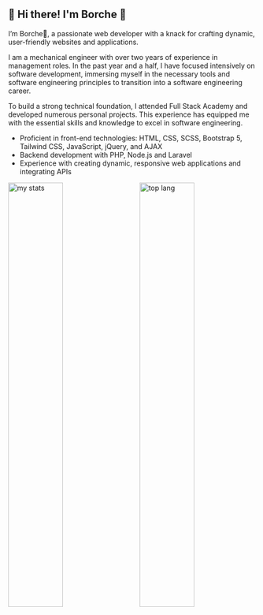 
## 👋 Hi there! I'm Borche 🚀
<p>I’m Borche👋, a passionate web developer with a knack for crafting dynamic, user-friendly websites and applications.</p>
<p>I am a mechanical engineer with over two years of experience in management roles. In the past year and a half, I have focused intensively on software development, immersing myself in the necessary tools and software engineering principles to transition into a software engineering career.</p>
<p>To build a strong technical foundation, I attended Full Stack Academy and developed numerous personal projects. This experience has equipped me with the essential skills and knowledge to excel in software engineering.</p>



<ul>
  <li>Proficient in front-end technologies: HTML, CSS, SCSS, Bootstrap 5, Tailwind CSS, JavaScript, jQuery, and AJAX</li>
  <li>Backend development with PHP, Node.js and Laravel</li>
  <li>Experience with creating dynamic, responsive web applications and integrating APIs</li>
</ul>

<img  alt="my stats" align="left" width="47%"  src="https://github-readme-stats.vercel.app/api?username=borchekojikj&show_icons=true">
<img alt="top lang" align="right" width="47%"   src="https://github-readme-stats.vercel.app/api/top-langs/?username=borchekojikj&layout=compact"> 




<!--
**borchekojikj/borchekojikj** is a ✨ _special_ ✨ repository because its `README.md` (this file) appears on your GitHub profile.

Here are some ideas to get you started:

- 🔭 I’m currently working on ...
- 🌱 I’m currently learning ...
- 👯 I’m looking to collaborate on ...
- 🤔 I’m looking for help with ...
- 💬 Ask me about ...
- 📫 How to reach me: ...
- 😄 Pronouns: ...
- ⚡ Fun fact: ...
-->
